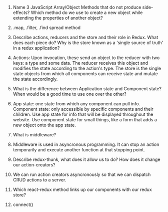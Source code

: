 1. Name 3 JavaScript Array/Object Methods that do not produce side-effects? Which method do we use to create a new object while extending the properties of another object?
1. .map, .filter, .find                 spread method
2. Describe actions, reducers and the store and their role in Redux. What does each piece do? Why is the store known as a 'single source of truth' in a redux application?
2. Actions: Upon invocation, these send an object to the reducer with two keys: a type and some data. The reducer receives this object and modifies the state according to the action's type. The store is the single state objects from which all components can receive state and mutate the state accordingly.
3. What is the difference between Application state and Component state? When would be a good time to use one over the other?
3. App state: one state from which any component can pull info. Component state: only accessible by specific components and their children. Use app state for info that will be displayed throughout the website. Use component state for small things, like a form that adds a new object onto the app state. 
4. What is middleware?
4. Middleware is used in asyncronous programming. It can stop an action temporarily and execute another function at that stopping point.

5. Describe redux-thunk, what does it allow us to do? How does it change our action-creators?
5. We can run action creators asyncronously so that we can dispatch CRUD actions to a server.
6. Which react-redux method links up our components with our redux store?
6. connect()